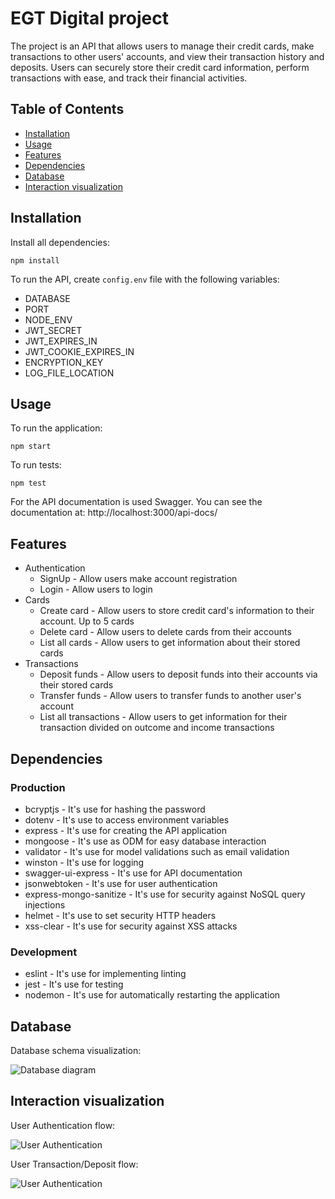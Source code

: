 # EGT Digital project

The project is an API that allows users to manage their credit cards, make transactions to other users' accounts, and view their transaction history and deposits. Users can securely store their credit card information, perform transactions with ease, and track their financial activities.

## Table of Contents

-   [Installation](#installation)
-   [Usage](#usage)
-   [Features](#features)
-   [Dependencies](#dependencies)
-   [Database](#database)
-   [Interaction visualization](#interaction-visualization)

## Installation

Install all dependencies:

```
npm install
```

To run the API, create `config.env` file with the following variables:

-   DATABASE
-   PORT
-   NODE_ENV
-   JWT_SECRET
-   JWT_EXPIRES_IN
-   JWT_COOKIE_EXPIRES_IN
-   ENCRYPTION_KEY
-   LOG_FILE_LOCATION

## Usage

To run the application:

```
npm start
```

To run tests:

```
npm test
```

For the API documentation is used Swagger. You can see the documentation at: http://localhost:3000/api-docs/

## Features

-   Authentication
    -   SignUp - Allow users make account registration
    -   Login - Allow users to login
-   Cards
    -   Create card - Allow users to store credit card's information to their account. Up to 5 cards
    -   Delete card - Allow users to delete cards from their accounts
    -   List all cards - Allow users to get information about their stored cards
-   Transactions
    -   Deposit funds - Allow users to deposit funds into their accounts via their stored cards
    -   Transfer funds - Allow users to transfer funds to another user's account
    -   List all transactions - Allow users to get information for their transaction divided on outcome and income transactions

## Dependencies

### Production

-   bcryptjs - It's use for hashing the password
-   dotenv - It's use to access environment variables
-   express - It's use for creating the API application
-   mongoose - It's use as ODM for easy database interaction
-   validator - It's use for model validations such as email validation
-   winston - It's use for logging
-   swagger-ui-express - It's use for API documentation
-   jsonwebtoken - It's use for user authentication
-   express-mongo-sanitize - It's use for security against NoSQL query injections
-   helmet - It's use to set security HTTP headers
-   xss-clear - It's use for security against XSS attacks

### Development

-   eslint - It's use for implementing linting
-   jest - It's use for testing
-   nodemon - It's use for automatically restarting the application

## Database

Database schema visualization:

![Database diagram](EGT%20database%20.png)

## Interaction visualization

User Authentication flow:

![User Authentication](./User%20Interaction%20EGT%20diagrams%20authentication.drawio.png)

User Transaction/Deposit flow:

![User Authentication](./User%20Interaction%20EGT%20diagrams%20transactions.drawio.png)
